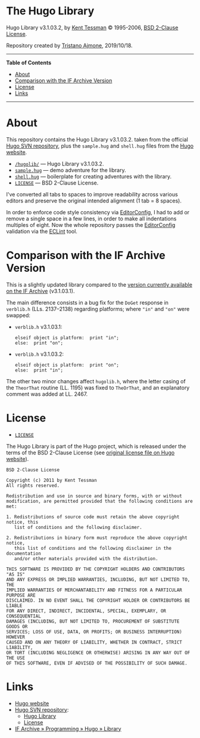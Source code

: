 # The Hugo Library

Hugo Library v3.1.03.2, by [Kent Tessman] © 1995-2006, [BSD 2-Clause License].

Repository created by [Tristano Ajmone], 2019/10/18.

-----

**Table of Contents**

<!-- MarkdownTOC autolink="true" bracket="round" autoanchor="false" lowercase="only_ascii" uri_encoding="true" levels="1,2,3" -->

- [About](#about)
- [Comparison with the IF Archive Version](#comparison-with-the-if-archive-version)
- [License](#license)
- [Links](#links)

<!-- /MarkdownTOC -->

-----

# About

This repository contains the Hugo Library v3.1.03.2. taken from the official [Hugo SVN repository], plus the `sample.hug` and `shell.hug` files from the [Hugo website].

- [`/hugolib/`](./hugolib/) — Hugo Library v3.1.03.2.
- [`sample.hug`](./sample.hug) — demo adventure for the library.
- [`shell.hug`](./shell.hug) — boilerplate for creating adventures with the library.
- [`LICENSE`](./LICENSE) — BSD 2-Clause License.

I've converted all tabs to spaces to improve readability across various editors and preserve the original intended alignment (1 tab = 8 spaces).

In order to enforce code style consistency via [EditorConfig], I had to add or remove a single space in a few lines, in order to make all indentations multiples of eight.
Now the whole repository passes the [EditorConfig] validation via the [ECLint] tool.

# Comparison with the IF Archive Version

This is a slightly updated library compared to the [version currently available on the IF Archive]  (v3.1.03.1).

The main difference consists in a bug fix for the `DoGet` response in `verblib.h` (LLs. 2137–2138) regarding platforms; where `"in"` and `"on"` were swapped:

* `verblib.h` v3.1.03.1:

    ```hugo
    elseif object is platform:  print "in";
    else:  print "on";
    ```

* `verblib.h` v3.1.03.2:

    ```hugo
    elseif object is platform:  print "on";
    else:  print "in";
    ```

The other two minor changes affect `hugolib.h`, where the letter casing of the `TheorThat` routine (LL. 1195) was fixed to `TheOrThat`, and an explanatory comment was added at LL. 2467.


# License

- [`LICENSE`][LICENSE]

The Hugo Library is part of the Hugo project, which is released under the terms of the BSD 2-Clause License (see [original license file on Hugo website]).

```
BSD 2-Clause License

Copyright (c) 2011 by Kent Tessman
All rights reserved.

Redistribution and use in source and binary forms, with or without
modification, are permitted provided that the following conditions are met:

1. Redistributions of source code must retain the above copyright notice, this
   list of conditions and the following disclaimer.

2. Redistributions in binary form must reproduce the above copyright notice,
   this list of conditions and the following disclaimer in the documentation
   and/or other materials provided with the distribution.

THIS SOFTWARE IS PROVIDED BY THE COPYRIGHT HOLDERS AND CONTRIBUTORS "AS IS"
AND ANY EXPRESS OR IMPLIED WARRANTIES, INCLUDING, BUT NOT LIMITED TO, THE
IMPLIED WARRANTIES OF MERCHANTABILITY AND FITNESS FOR A PARTICULAR PURPOSE ARE
DISCLAIMED. IN NO EVENT SHALL THE COPYRIGHT HOLDER OR CONTRIBUTORS BE LIABLE
FOR ANY DIRECT, INDIRECT, INCIDENTAL, SPECIAL, EXEMPLARY, OR CONSEQUENTIAL
DAMAGES (INCLUDING, BUT NOT LIMITED TO, PROCUREMENT OF SUBSTITUTE GOODS OR
SERVICES; LOSS OF USE, DATA, OR PROFITS; OR BUSINESS INTERRUPTION) HOWEVER
CAUSED AND ON ANY THEORY OF LIABILITY, WHETHER IN CONTRACT, STRICT LIABILITY,
OR TORT (INCLUDING NEGLIGENCE OR OTHERWISE) ARISING IN ANY WAY OUT OF THE USE
OF THIS SOFTWARE, EVEN IF ADVISED OF THE POSSIBILITY OF SUCH DAMAGE.
```


# Links

- [Hugo website]
- [Hugo SVN repository]:
    + [Hugo Library][SVN Lib]
    + [License][SVN License]
- [IF Archive » Programming » Hugo » Library]


<!-----------------------------------------------------------------------------
                              REFERENCE LINKS
------------------------------------------------------------------------------>

[original license file on Hugo website]: http://develop.generalcoffee.com/hugo/trac/browser/trunk/License.txt "See the original Hugo License file at the official Hugo Subversion repository"
[version currently available on the IF Archive]: https://www.ifarchive.org/indexes/if-archive/programming/hugo/library/ "Visit the Hugo Library section of the IF Archive"
[BSD 2-Clause License]: ./LICENSE "View full text of the BSD 2-Clause License"

<!-- Hugo -->

[Hugo website]: http://www.generalcoffee.com/hugo/gethugo.html "Visit the Hugo website"
[Hugo SVN repository]: http://develop.generalcoffee.com/hugo/trac/browser/trunk "Visit the official Hugo Subversion repository (frozen)"

<!-- Links -->

[IF Archive » Programming » Hugo » Library]: https://www.ifarchive.org/indexes/if-archive/programming/hugo/library/
[SVN Lib]: http://develop.generalcoffee.com/hugo/trac/browser/trunk/lib "View the Hugo Library at the official Hugo Subversion repository"
[SVN License]: http://develop.generalcoffee.com/hugo/trac/browser/trunk/License.txt "See the original Hugo License file at the official Hugo Subversion repository"

<!-- EditorConfig -->

[EditorConfig]: https://editorconfig.org/ "Visit EditorConfig website"
[ECLint]: https://www.npmjs.com/package/eclint "Visit ECLint page at NPM"
[either natively or via plug-ins]: https://editorconfig.org/#download "More info on editors support for EditorConfig"

<!-- project files -->

[LICENSE]: ./LICENSE "View full text of the BSD 2-Clause License"

<!-- people -->

[Tristano Ajmone]: https://github.com/tajmone "View Tristano Ajmone's GitHub profile"
[Kent Tessman]: https://github.com/tessman "View Kent Tessman's GitHub profile"

<!-- EOF -->
